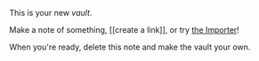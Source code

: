 

This is your new *vault*.

Make a note of something, \[\[create a link\]\], or try [the Importer](https://help.obsidian.md/Plugins/Importer)!

When you're ready, delete this note and make the vault your own.
